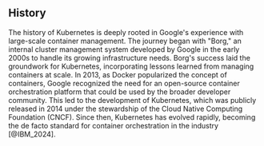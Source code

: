 ## History

The history of Kubernetes is deeply rooted in Google's experience with large-scale container management. The journey began with "Borg," an internal cluster management system developed by Google in the early 2000s to handle its growing infrastructure needs. Borg's success laid the groundwork for Kubernetes, incorporating lessons learned from managing containers at scale. In 2013, as Docker popularized the concept of containers, Google recognized the need for an open-source container orchestration platform that could be used by the broader developer community. This led to the development of Kubernetes, which was publicly released in 2014 under the stewardship of the Cloud Native Computing Foundation (CNCF). Since then, Kubernetes has evolved rapidly, becoming the de facto standard for container orchestration in the industry [@IBM_2024].
